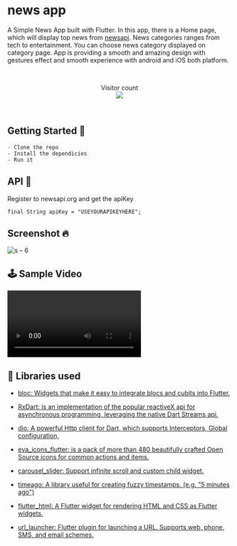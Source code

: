 # news app

A Simple News App built with Flutter. In this app, there is a Home page, which will display top news from <a href="newsapi.org" target="_blank">newsapi</a>. News categories ranges from tech to entertainment. You can choose news category displayed on category page. App is providing a smooth and amazing design with gestures effect and smooth experience with android and iOS both platform.

<br />
<p align="center"> 
  Visitor count<br>
  <img src="https://profile-counter.glitch.me/news_app_flutterNoor1yasser9/count.svg" />
</p>
<br/> 

## Getting Started 🚀

```shell
- Clone the repo
- Install the dependicies
- Run it
```

## API 📃
Register to newsapi.org and get the apiKey
```
final String apiKey = "USEYOURAPIKEYHERE";
```

## Screenshot 🔥
![s – 6](https://user-images.githubusercontent.com/41232970/132247467-3175d9e1-d81a-46e8-8ae8-c1e3913ed0f5.png)


## 🕹 Sample Video
<video src="https://user-images.githubusercontent.com/41232970/132248269-6a812c4a-f840-4d23-ac46-c838192ba254.mp4"></video>

## 📃 Libraries used
* [bloc: Widgets that make it easy to integrate blocs and cubits into Flutter.](https://pub.dev/packages/flutter_bloc)

* [RxDart: is an implementation of the popular reactiveX api for asynchronous programming, leveraging the native Dart Streams api.](https://pub.dev/packages/rxdart)

* [dio: A powerful Http client for Dart, which supports Interceptors, Global configuration,](https://pub.dev/packages/dio)

* [eva_icons_flutter: is a pack of more than 480 beautifully crafted Open Source icons for common actions and items.](https://pub.dev/packages/eva_icons_flutter)

* [carousel_slider: Support infinite scroll and custom child widget.](https://pub.dev/packages/carousel_slider)

* [timeago: A library useful for creating fuzzy timestamps. (e.g. "5 minutes ago")](https://pub.dev/packages/timeago)

* [flutter_html: A Flutter widget for rendering HTML and CSS as Flutter widgets.](https://pub.dev/packages/flutter_html)

* [url_launcher: Flutter plugin for launching a URL. Supports web, phone, SMS, and email schemes.](https://pub.dev/packages/url_launcher)
 
